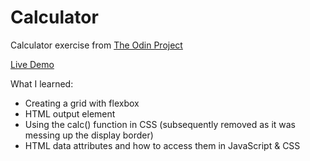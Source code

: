 # Calculator
Calculator exercise from [The Odin Project](https://www.theodinproject.com/lessons/foundations-calculator)

[Live Demo](https://lisas7.github.io/TOP-Calculator/)

What I learned:
* Creating a grid with flexbox
* HTML output element
* Using the calc() function in CSS (subsequently removed as it was messing up the display border)
* HTML data attributes and how to access them in JavaScript & CSS